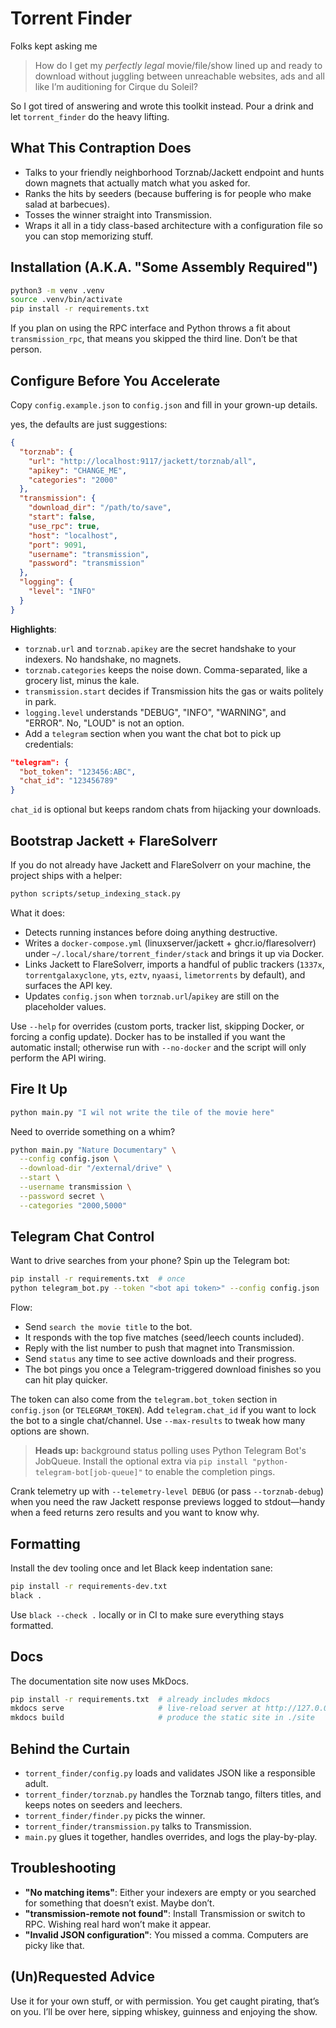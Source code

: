 # Torrent Finder

Folks kept asking me 
>How do I get my *perfectly legal* movie/file/show lined up and ready to download without 
>juggling between unreachable websites, ads and all like I’m auditioning for Cirque du Soleil? 

So I got tired of answering and wrote this toolkit instead. 
Pour a drink and let `torrent_finder` do the heavy lifting.

## What This Contraption Does
- Talks to your friendly neighborhood Torznab/Jackett endpoint and hunts down magnets that actually match what you asked for.
- Ranks the hits by seeders (because buffering is for people who make salad at barbecues).
- Tosses the winner straight into Transmission.
- Wraps it all in a tidy class-based architecture with a configuration file so you can stop memorizing stuff.

## Installation (A.K.A. "Some Assembly Required")
```bash
python3 -m venv .venv
source .venv/bin/activate
pip install -r requirements.txt
```
If you plan on using the RPC interface and Python throws a fit about `transmission_rpc`, that means you skipped the third line. Don’t be that person.

## Configure Before You Accelerate
Copy `config.example.json` to `config.json` and fill in your grown-up details.

yes, the defaults are just suggestions:

```json
{
  "torznab": {
    "url": "http://localhost:9117/jackett/torznab/all",
    "apikey": "CHANGE_ME",
    "categories": "2000"
  },
  "transmission": {
    "download_dir": "/path/to/save",
    "start": false,
    "use_rpc": true,
    "host": "localhost",
    "port": 9091,
    "username": "transmission",
    "password": "transmission"
  },
  "logging": {
    "level": "INFO"
  }
}
```

**Highlights**:
- `torznab.url` and `torznab.apikey` are the secret handshake to your indexers. No handshake, no magnets.
- `torznab.categories` keeps the noise down. Comma-separated, like a grocery list, minus the kale.
- `transmission.start` decides if Transmission hits the gas or waits politely in park.
- `logging.level` understands "DEBUG", "INFO", "WARNING", and "ERROR". No, "LOUD" is not an option.
- Add a `telegram` section when you want the chat bot to pick up credentials:

```json
"telegram": {
  "bot_token": "123456:ABC",
  "chat_id": "123456789"
}
```

`chat_id` is optional but keeps random chats from hijacking your downloads.

## Bootstrap Jackett + FlareSolverr
If you do not already have Jackett and FlareSolverr on your machine, the project ships with a helper:

```bash
python scripts/setup_indexing_stack.py
```

What it does:
- Detects running instances before doing anything destructive.
- Writes a `docker-compose.yml` (linuxserver/jackett + ghcr.io/flaresolverr) under `~/.local/share/torrent_finder/stack` and brings it up via Docker.
- Links Jackett to FlareSolverr, imports a handful of public trackers (`1337x`, `torrentgalaxyclone`, `yts`, `eztv`, `nyaasi`, `limetorrents` by default), and surfaces the API key.
- Updates `config.json` when `torznab.url`/`apikey` are still on the placeholder values.

Use `--help` for overrides (custom ports, tracker list, skipping Docker, or forcing a config update). Docker has to be installed if you want the automatic install; otherwise run with `--no-docker` and the script will only perform the API wiring.

## Fire It Up
```bash
python main.py "I wil not write the tile of the movie here"
```
Need to override something on a whim?
```bash
python main.py "Nature Documentary" \
  --config config.json \
  --download-dir "/external/drive" \
  --start \
  --username transmission \
  --password secret \
  --categories "2000,5000"
```

## Telegram Chat Control
Want to drive searches from your phone? Spin up the Telegram bot:

```bash
pip install -r requirements.txt  # once
python telegram_bot.py --token "<bot api token>" --config config.json
```

Flow:
- Send `search the movie title` to the bot.
- It responds with the top five matches (seed/leech counts included).
- Reply with the list number to push that magnet into Transmission.
- Send `status` any time to see active downloads and their progress.
- The bot pings you once a Telegram-triggered download finishes so you can hit play quicker.

The token can also come from the `telegram.bot_token` section in `config.json` (or `TELEGRAM_TOKEN`). Add
`telegram.chat_id` if you want to lock the bot to a single chat/channel. Use `--max-results` to tweak
how many options are shown.

> **Heads up:** background status polling uses Python Telegram Bot's JobQueue. Install the optional extra via
> `pip install "python-telegram-bot[job-queue]"` to enable the completion pings.

Crank telemetry up with `--telemetry-level DEBUG` (or pass `--torznab-debug`) when you need the raw Jackett
response previews logged to stdout—handy when a feed returns zero results and you want to know why.

## Formatting
Install the dev tooling once and let Black keep indentation sane:

```bash
pip install -r requirements-dev.txt
black .
```

Use `black --check .` locally or in CI to make sure everything stays formatted.

## Docs
The documentation site now uses MkDocs.

```bash
pip install -r requirements.txt  # already includes mkdocs
mkdocs serve                     # live-reload server at http://127.0.0.1:8000/
mkdocs build                     # produce the static site in ./site
```

## Behind the Curtain
- `torrent_finder/config.py` loads and validates JSON like a responsible adult.
- `torrent_finder/torznab.py` handles the Torznab tango, filters titles, and keeps notes on seeders and leechers.
- `torrent_finder/finder.py` picks the winner.
- `torrent_finder/transmission.py` talks to Transmission.
- `main.py` glues it together, handles overrides, and logs the play-by-play.

## Troubleshooting
- **"No matching items"**: Either your indexers are empty or you searched for something that doesn’t exist. Maybe don’t.
- **"transmission-remote not found"**: Install Transmission or switch to RPC. Wishing real hard won’t make it appear.
- **"Invalid JSON configuration"**: You missed a comma. Computers are picky like that.

## (Un)Requested Advice
Use it for your own stuff, or with permission. You get caught pirating, that’s on you. I’ll be over here, sipping whiskey, guinness and enjoying the show.
